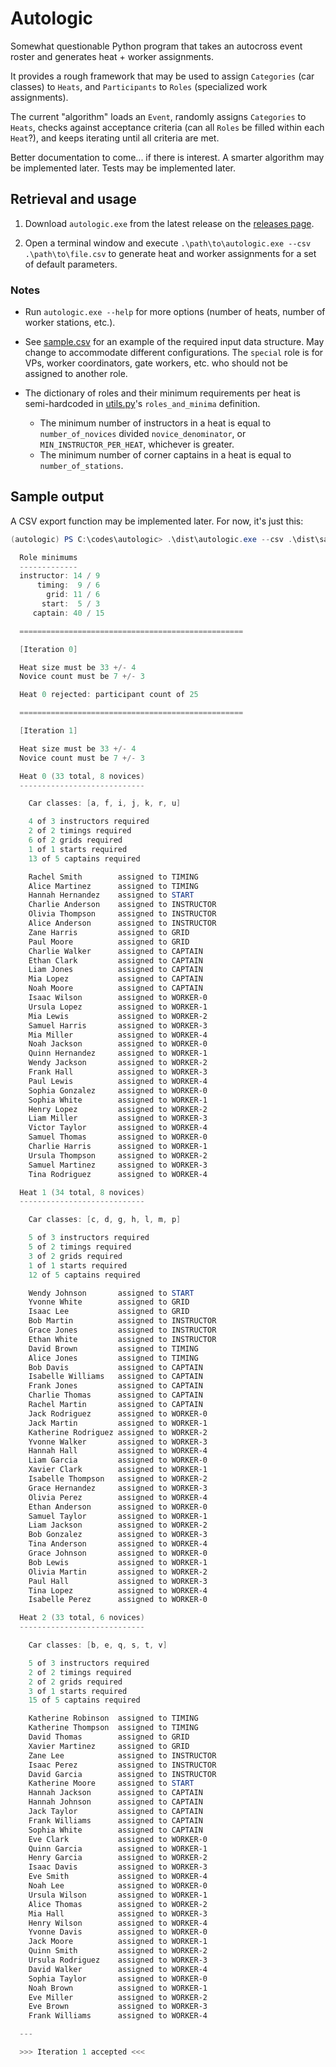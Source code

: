 # Autologic

Somewhat questionable Python program that takes an autocross event roster and generates heat + worker assignments.

It provides a rough framework that may be used to assign `Categories` (car classes) to `Heats`, and `Participants` to `Roles` (specialized work assignments).

The current "algorithm" loads an `Event`, randomly assigns `Categories` to `Heats`, checks against acceptance criteria (can all `Roles` be filled within each `Heat`?), and keeps iterating until all criteria are met.

Better documentation to come... if there is interest. A smarter algorithm may be implemented later. Tests may be implemented later.

## Retrieval and usage

1. Download `autologic.exe` from the latest release on the [releases page](https://github.com/joshuavictorchen/autologic/releases/).

2. Open a terminal window and execute `.\path\to\autologic.exe --csv .\path\to\file.csv` to generate heat and worker assignments for a set of default parameters.

### Notes

- Run `autologic.exe --help` for more options (number of heats, number of worker stations, etc.).

- See [sample.csv](tests/sample_msr_export.csv) for an example of the required input data structure. May change to accommodate different configurations. The `special` role is for VPs, worker coordinators, gate workers, etc. who should not be assigned to another role.

- The dictionary of roles and their minimum requirements per heat is semi-hardcoded in [utils.py](./source/utils.py)'s `roles_and_minima` definition.
  - The minimum number of instructors in a heat is equal to `number_of_novices` divided `novice_denominator`, or `MIN_INSTRUCTOR_PER_HEAT`, whichever is greater.
  - The minimum number of corner captains in a heat is equal to `number_of_stations`.

## Sample output

A CSV export function may be implemented later. For now, it's just this:

```powershell
(autologic) PS C:\codes\autologic> .\dist\autologic.exe --csv .\dist\sample.csv

  Role minimums
  -------------
  instructor: 14 / 9
      timing:  9 / 6
        grid: 11 / 6
       start:  5 / 3
     captain: 40 / 15

  ==================================================

  [Iteration 0]

  Heat size must be 33 +/- 4
  Novice count must be 7 +/- 3

  Heat 0 rejected: participant count of 25

  ==================================================

  [Iteration 1]

  Heat size must be 33 +/- 4
  Novice count must be 7 +/- 3

  Heat 0 (33 total, 8 novices)
  ----------------------------

    Car classes: [a, f, i, j, k, r, u]

    4 of 3 instructors required
    2 of 2 timings required
    6 of 2 grids required
    1 of 1 starts required
    13 of 5 captains required

    Rachel Smith        assigned to TIMING
    Alice Martinez      assigned to TIMING
    Hannah Hernandez    assigned to START
    Charlie Anderson    assigned to INSTRUCTOR
    Olivia Thompson     assigned to INSTRUCTOR
    Alice Anderson      assigned to INSTRUCTOR
    Zane Harris         assigned to GRID
    Paul Moore          assigned to GRID
    Charlie Walker      assigned to CAPTAIN
    Ethan Clark         assigned to CAPTAIN
    Liam Jones          assigned to CAPTAIN
    Mia Lopez           assigned to CAPTAIN
    Noah Moore          assigned to CAPTAIN
    Isaac Wilson        assigned to WORKER-0
    Ursula Lopez        assigned to WORKER-1
    Mia Lewis           assigned to WORKER-2
    Samuel Harris       assigned to WORKER-3
    Mia Miller          assigned to WORKER-4
    Noah Jackson        assigned to WORKER-0
    Quinn Hernandez     assigned to WORKER-1
    Wendy Jackson       assigned to WORKER-2
    Frank Hall          assigned to WORKER-3
    Paul Lewis          assigned to WORKER-4
    Sophia Gonzalez     assigned to WORKER-0
    Sophia White        assigned to WORKER-1
    Henry Lopez         assigned to WORKER-2
    Liam Miller         assigned to WORKER-3
    Victor Taylor       assigned to WORKER-4
    Samuel Thomas       assigned to WORKER-0
    Charlie Harris      assigned to WORKER-1
    Ursula Thompson     assigned to WORKER-2
    Samuel Martinez     assigned to WORKER-3
    Tina Rodriguez      assigned to WORKER-4

  Heat 1 (34 total, 8 novices)
  ----------------------------

    Car classes: [c, d, g, h, l, m, p]

    5 of 3 instructors required
    5 of 2 timings required
    3 of 2 grids required
    1 of 1 starts required
    12 of 5 captains required

    Wendy Johnson       assigned to START
    Yvonne White        assigned to GRID
    Isaac Lee           assigned to GRID
    Bob Martin          assigned to INSTRUCTOR
    Grace Jones         assigned to INSTRUCTOR
    Ethan White         assigned to INSTRUCTOR
    David Brown         assigned to TIMING
    Alice Jones         assigned to TIMING
    Bob Davis           assigned to CAPTAIN
    Isabelle Williams   assigned to CAPTAIN
    Frank Jones         assigned to CAPTAIN
    Charlie Thomas      assigned to CAPTAIN
    Rachel Martin       assigned to CAPTAIN
    Jack Rodriguez      assigned to WORKER-0
    Jack Martin         assigned to WORKER-1
    Katherine Rodriguez assigned to WORKER-2
    Yvonne Walker       assigned to WORKER-3
    Hannah Hall         assigned to WORKER-4
    Liam Garcia         assigned to WORKER-0
    Xavier Clark        assigned to WORKER-1
    Isabelle Thompson   assigned to WORKER-2
    Grace Hernandez     assigned to WORKER-3
    Olivia Perez        assigned to WORKER-4
    Ethan Anderson      assigned to WORKER-0
    Samuel Taylor       assigned to WORKER-1
    Liam Jackson        assigned to WORKER-2
    Bob Gonzalez        assigned to WORKER-3
    Tina Anderson       assigned to WORKER-4
    Grace Johnson       assigned to WORKER-0
    Bob Lewis           assigned to WORKER-1
    Olivia Martin       assigned to WORKER-2
    Paul Hall           assigned to WORKER-3
    Tina Lopez          assigned to WORKER-4
    Isabelle Perez      assigned to WORKER-0

  Heat 2 (33 total, 6 novices)
  ----------------------------

    Car classes: [b, e, q, s, t, v]

    5 of 3 instructors required
    2 of 2 timings required
    2 of 2 grids required
    3 of 1 starts required
    15 of 5 captains required

    Katherine Robinson  assigned to TIMING
    Katherine Thompson  assigned to TIMING
    David Thomas        assigned to GRID
    Xavier Martinez     assigned to GRID
    Zane Lee            assigned to INSTRUCTOR
    Isaac Perez         assigned to INSTRUCTOR
    David Garcia        assigned to INSTRUCTOR
    Katherine Moore     assigned to START
    Hannah Jackson      assigned to CAPTAIN
    Hannah Johnson      assigned to CAPTAIN
    Jack Taylor         assigned to CAPTAIN
    Frank Williams      assigned to CAPTAIN
    Sophia White        assigned to CAPTAIN
    Eve Clark           assigned to WORKER-0
    Quinn Garcia        assigned to WORKER-1
    Henry Garcia        assigned to WORKER-2
    Isaac Davis         assigned to WORKER-3
    Eve Smith           assigned to WORKER-4
    Noah Lee            assigned to WORKER-0
    Ursula Wilson       assigned to WORKER-1
    Alice Thomas        assigned to WORKER-2
    Mia Hall            assigned to WORKER-3
    Henry Wilson        assigned to WORKER-4
    Yvonne Davis        assigned to WORKER-0
    Jack Moore          assigned to WORKER-1
    Quinn Smith         assigned to WORKER-2
    Ursula Rodriguez    assigned to WORKER-3
    David Walker        assigned to WORKER-4
    Sophia Taylor       assigned to WORKER-0
    Noah Brown          assigned to WORKER-1
    Eve Miller          assigned to WORKER-2
    Eve Brown           assigned to WORKER-3
    Frank Williams      assigned to WORKER-4

  ---

  >>> Iteration 1 accepted <<<
```
